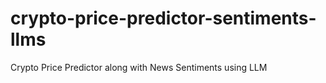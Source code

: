 # crypto-price-predictor-sentiments-llms
Crypto Price Predictor along with News Sentiments using LLM 
